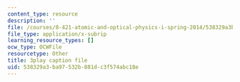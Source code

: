 ```yaml
---
content_type: resource
description: ''
file: /courses/8-421-atomic-and-optical-physics-i-spring-2014/538329a3ba97532b881dc3f574abc18e_MVOJloovd18.vtt
file_type: application/x-subrip
learning_resource_types: []
ocw_type: OCWFile
resourcetype: Other
title: 3play caption file
uid: 538329a3-ba97-532b-881d-c3f574abc18e
---
```

